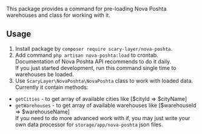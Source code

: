 This package provides a command for pre-loading Nova Poshta warehouses and class for working with it.

## Usage

1. Install package by `composer require scary-layer/nova-poshta`.
1. Add command `php artisan nova-poshta:load` to crontab.  
Documentation of Nova Poshta API recommends to do it daily.  
If you just started development, run this command single time to warehouses be loaded.
1. Use `ScaryLayer\NovaPoshta\NovaPoshta` class to work with loaded data.  
Currently it contain methods:
- `getCities` - to get array of available cities like [$cityId => $cityName]
- `getWarehouses` - to get array of available warehouses like [$warehouseId => $warehouseName]  
If you need to do more advanced work with if, you may just write your own data processor for `storage/app/nova-poshta` json files.
